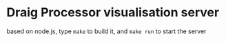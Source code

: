 # Draig Processor visualisation server

based on node.js, type `make` to build it, and `make run` to start the server
